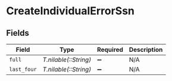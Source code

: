 # CreateIndividualErrorSsn


## Fields

| Field                 | Type                  | Required              | Description           |
| --------------------- | --------------------- | --------------------- | --------------------- |
| `full`                | *T.nilable(::String)* | :heavy_minus_sign:    | N/A                   |
| `last_four`           | *T.nilable(::String)* | :heavy_minus_sign:    | N/A                   |